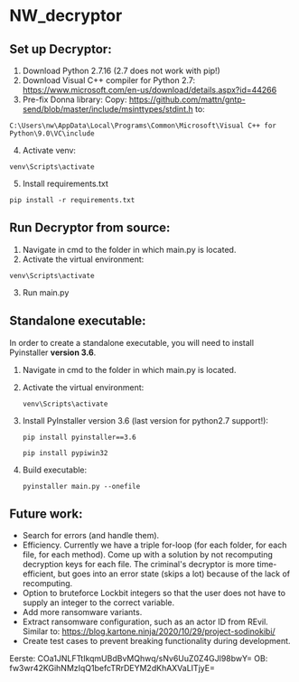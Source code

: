 # NW_decryptor


Set up Decryptor:
------
1. Download Python 2.7.16 (2.7 does not work with pip!)
2. Download Visual C++ compiler for Python 2.7:
https://www.microsoft.com/en-us/download/details.aspx?id=44266
3. Pre-fix Donna library:
Copy:
https://github.com/mattn/gntp-send/blob/master/include/msinttypes/stdint.h
to:

`C:\Users\nw\AppData\Local\Programs\Common\Microsoft\Visual C++ for Python\9.0\VC\include`

4. Activate venv:

`venv\Scripts\activate`

5. Install requirements.txt

`pip install -r requirements.txt`


Run Decryptor from source:
------
1. Navigate in cmd to the folder in which main.py is located.
2. Activate the virtual environment:

`venv\Scripts\activate`

3. Run main.py


Standalone executable:
------
In order to create a standalone executable, you will need to install Pyinstaller **version 3.6**.

1. Navigate in cmd to the folder in which main.py is located.
2. Activate the virtual environment:

	`venv\Scripts\activate`
	
3. Install PyInstaller version 3.6 (last version for python2.7 support!):

	`pip install pyinstaller==3.6`
	
	`pip install pypiwin32`
	
4. Build executable:

	`pyinstaller main.py --onefile`




Future work:
------
- Search for errors (and handle them).
- Efficiency. Currently we have a triple for-loop (for each folder, for each file, for each method). Come up with a solution by not recomputing decryption keys for each file. The criminal's decryptor is more time-efficient, but goes into an error state (skips a lot) because of the lack of recomputing.
- Option to bruteforce Lockbit integers so that the user does not have to supply an integer to the correct variable.
- Add more ransomware variants.
- Extract ransomware configuration, such as an actor ID from REvil. Similar to: https://blog.kartone.ninja/2020/10/29/project-sodinokibi/
- Create test cases to prevent breaking functionality during development.

Eerste: COa1JNLFTtIkqmUBdBvMQhwq/sNv6UuZ0Z4GJl98bwY=
OB: fw3wr42KGihNMzIqQ1befcTRrDEYM2dKhAXVaLITjyE=

